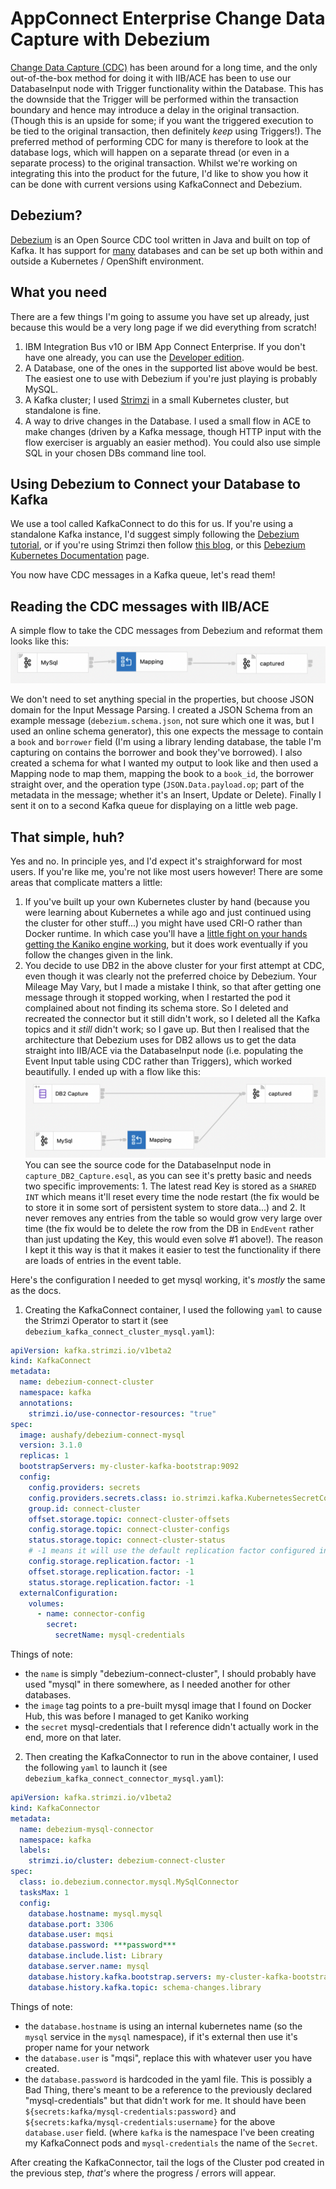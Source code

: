 AppConnect Enterprise Change Data Capture with Debezium
=======================================================
[Change Data Capture (CDC)](https://www.redhat.com/en/topics/integration/what-is-change-data-capture) has been around for a long time, and the only out-of-the-box method for doing it with IIB/ACE has been to use our DatabaseInput node with Trigger functionality within the Database.  This has the downside that the Trigger will be performed within the transaction boundary and hence may introduce a delay in the original transaction. (Though this is an upside for some; if you want the triggered execution to be tied to the original transaction, then definitely *keep* using Triggers!).
The preferred method of performing CDC for many is therefore to look at the database logs, which will happen on a separate thread (or even in a separate process) to the original transaction.
Whilst we're working on integrating this into the product for the future, I'd like to show you how it can be done with current versions using KafkaConnect and Debezium.

Debezium?
---------
[Debezium](https://debezium.io) is an Open Source CDC tool written in Java and built on top of Kafka. It has support for [many](https://debezium.io/documentation/reference/stable/connectors/index.html) databases and can be set up both within and outside a Kubernetes / OpenShift environment.

What you need
-------------
There are a few things I'm going to assume you have set up already, just because this would be a very long page if we did everything from scratch!

1. IBM Integration Bus v10 or IBM App Connect Enterprise. If you don't have one already, you can use the [Developer edition](https://www.ibm.com/docs/en/app-connect/12.0?topic=enterprise-download-ace-developer-edition-get-started).
1. A Database, one of the ones in the supported list above would be best.  The easiest one to use with Debezium if you're just playing is probably MySQL.
1. A Kafka cluster; I used [Strimzi](https://strimzi.io) in a small Kubernetes cluster, but standalone is fine.
1. A way to drive changes in the Database.  I used a small flow in ACE to make changes (driven by a Kafka message, though HTTP input with the flow exerciser is arguably an easier method). You could also use simple SQL in your chosen DBs command line tool.

Using Debezium to Connect your Database to Kafka
------------------------------------------------
We use a tool called KafkaConnect to do this for us.  If you're using a standalone Kafka instance, I'd suggest simply following the [Debezium tutorial](https://debezium.io/documentation/reference/1.9/tutorial.html), or if you're using Strimzi then follow [this blog](https://strimzi.io/blog/2020/01/27/deploying-debezium-with-kafkaconnector-resource/), or this [Debezium Kubernetes Documentation](https://debezium.io/documentation/reference/stable/operations/kubernetes.html) page.

You now have CDC messages in a Kafka queue, let's read them!

Reading the CDC messages with IIB/ACE
-------------------------------------
A simple flow to take the CDC messages from Debezium and reformat them looks like this:
![Message flow with a Kafka Consumer node, Mapping node and Kafka Producer node](images/kafka_flow.png)
    
We don't need to set anything special in the properties, but choose JSON domain for the Input Message Parsing.  I created a JSON Schema from an example message (`debezium.schema.json`, not sure which one it was, but I used an online schema generator), this one expects the message to contain a `book` and `borrower` field (I'm using a library lending database, the table I'm capturing on contains the borrower and book they've borrowed). I also created a schema for what I wanted my output to look like and then used a Mapping node to map them, mapping the book to a `book_id`, the borrower straight over, and the operation type (`JSON.Data.payload.op`; part of the metadata in the message; whether it's an Insert, Update or Delete).
Finally I sent it on to a second Kafka queue for displaying on a little web page.

That simple, huh?
-----------------
Yes and no.
In principle yes, and I'd expect it's straighforward for most users.  If you're like me, you're not like most users however! There are some areas that complicate matters a little:

1. If you've built up your own Kubernetes cluster by hand (because you were learning about Kubernetes a while ago and just continued using the cluster for other stuff...) you might have used CRI-O rather than Docker runtime.  In which case you'll have a [little fight on your hands getting the Kaniko engine working](https://github.com/strimzi/strimzi-kafka-operator/discussions/7179), but it does work eventually if you follow the changes given in the link.
1. You decide to use DB2 in the above cluster for your first attempt at CDC, even though it was clearly not the preferred choice by Debezium. Your Mileage May Vary, but I made a mistake I think, so that after getting one message through it stopped working, when I restarted the pod it complained about not finding its schema store.  So I deleted and recreated the connector but it still didn't work, so I deleted all the Kafka topics and it *still* didn't work; so I gave up.  But then I realised that the architecture that Debezium uses for DB2 allows us to get the data straight into IIB/ACE via the DatabaseInput node (i.e. populating the Event Input table using CDC rather than Triggers), which worked beautifully. I ended up with a flow like this:
![Message flow with a Kafka Consumer and DatabaseInput node, Mapping node and Kafka Producer node](images/kafka_and_db_flow.png)
You can see the source code for the DatabaseInput node in `capture_DB2_Capture.esql`, as you can see it's pretty basic and needs two specific improvements: 1. The latest read Key is stored as a `SHARED INT` which means it'll reset every time the node restart (the fix would be to store it in some sort of persistent system to store data...) and 2. It never removes any entries from the table so would grow very large over time (the fix would be to delete the row from the DB in `EndEvent` rather than just updating the Key, this would even solve #1 above!). The reason I kept it this way is that it makes it easier to test the functionality if there are loads of entries in the event table.


Here's the configuration I needed to get mysql working, it's *mostly* the same as the docs.

1. Creating the KafkaConnect container, I used the following `yaml` to cause the Strimzi Operator to start it (see `debezium_kafka_connect_cluster_mysql.yaml`):
```yaml
apiVersion: kafka.strimzi.io/v1beta2
kind: KafkaConnect
metadata:
  name: debezium-connect-cluster
  namespace: kafka
  annotations:
    strimzi.io/use-connector-resources: "true"
spec:
  image: aushafy/debezium-connect-mysql
  version: 3.1.0
  replicas: 1
  bootstrapServers: my-cluster-kafka-bootstrap:9092
  config:
    config.providers: secrets
    config.providers.secrets.class: io.strimzi.kafka.KubernetesSecretConfigProvider
    group.id: connect-cluster
    offset.storage.topic: connect-cluster-offsets
    config.storage.topic: connect-cluster-configs
    status.storage.topic: connect-cluster-status
    # -1 means it will use the default replication factor configured in the broker
    config.storage.replication.factor: -1
    offset.storage.replication.factor: -1
    status.storage.replication.factor: -1
  externalConfiguration:
    volumes:
      - name: connector-config
        secret:
          secretName: mysql-credentials
```
Things of note:

- the `name` is simply "debezium-connect-cluster", I should probably have used "mysql" in there somewhere, as I needed another for other databases.
- the `image` tag points to a pre-built mysql image that I found on Docker Hub, this was before I managed to get Kaniko working
- the `secret` mysql-credentials that I reference didn't actually work in the end, more on that later.

2. Then creating the KafkaConnector to run in the above container, I used the following `yaml` to launch it (see `debezium_kafka_connect_connector_mysql.yaml`):
```yaml
apiVersion: kafka.strimzi.io/v1beta2
kind: KafkaConnector
metadata:
  name: debezium-mysql-connector
  namespace: kafka
  labels:
    strimzi.io/cluster: debezium-connect-cluster
spec:
  class: io.debezium.connector.mysql.MySqlConnector
  tasksMax: 1
  config:
    database.hostname: mysql.mysql
    database.port: 3306
    database.user: mqsi
    database.password: ***password***
    database.include.list: Library
    database.server.name: mysql
    database.history.kafka.bootstrap.servers: my-cluster-kafka-bootstrap:9092
    database.history.kafka.topic: schema-changes.library
```
Things of note:

- the `database.hostname` is using an internal kubernetes name (so the `mysql` service in the `mysql` namespace), if it's external then use it's proper name for your network
- the `database.user` is "mqsi", replace this with whatever user you have created.
- the `database.password` is hardcoded in the yaml file.  This is possibly a Bad Thing, there's meant to be a reference to the previously declared "mysql-credentials" but that didn't work for me. It should have been `${secrets:kafka/mysql-credentials:password}` and `${secrets:kafka/mysql-credentials:username}` for the above `database.user` field. (where `kafka` is the namespace I've been creating my KafkaConnect pods and `mysql-credentials` the name of the `Secret`.

After creating the KafkaConnector, tail the logs of the Cluster pod created in the previous step, *that's* where the progress / errors will appear.
